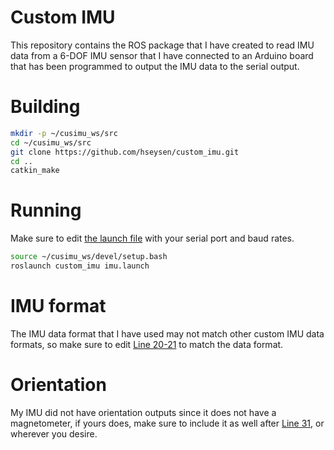 # Custom IMU
This repository contains the ROS package that I have created to read IMU data from a 6-DOF IMU sensor that I have connected to an Arduino board that has been programmed to output the IMU data to the serial output.

# Building
```bash
mkdir -p ~/cusimu_ws/src
cd ~/cusimu_ws/src
git clone https://github.com/hseysen/custom_imu.git
cd ..
catkin_make
```

# Running
Make sure to edit [the launch file](https://github.com/hseysen/custom_imu/blob/main/src/imu.launch) with your serial port and baud rates.
```bash
source ~/cusimu_ws/devel/setup.bash
roslaunch custom_imu imu.launch
```

# IMU format
The IMU data format that I have used may not match other custom IMU data formats, so make sure to edit [Line 20-21](https://github.com/hseysen/custom_imu/blob/main/src/imu.py) to match the data format.

# Orientation
My IMU did not have orientation outputs since it does not have a magnetometer, if yours does, make sure to include it as well after [Line 31](https://github.com/hseysen/custom_imu/blob/main/src/imu.py), or wherever you desire.
